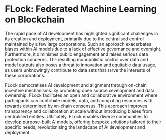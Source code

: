 # FLock: Federated Machine Learning on Blockchain

 The rapid pace of AI development has highlighted significant challenges in its creation and deployment, primarily due to the centralised control maintained by a few large corporations. Such an approach exacerbates biases within AI models due to a lack of effective governance and oversight. Furthermore, it diminishes public engagement and raises serious data protection concerns. The resulting monopolistic control over data and model outputs also poses a threat to innovation and equitable data usage, as users unknowingly contribute to data sets that serve the interests of these corporations.

 FLock democratises AI development and alignment through on-chain incentive mechanisms. By promoting open source development and data ownership, FLock facilitates an open and collaborative environment where participants can contribute models, data, and computing resources with rewards determined by on-chain consensus. This approach improves transparency and collaboration at scale without introducing biases from centralised entities. Ultimately, FLock enables diverse communities to develop purpose-built AI models, offering bespoke solutions tailored to their specific needs, revolutionising the landscape of AI development and deployment.